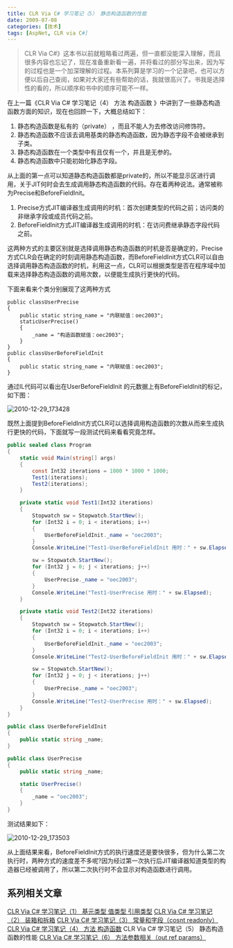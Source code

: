 ```yaml
---
title: CLR Via C# 学习笔记（5） 静态构造函数的性能
date: 2009-07-08
categories: [技术]
tags: [AspNet, CLR via C#]
---
```


> CLR Via C#》这本书以前就粗略看过两遍，但一直都没能深入理解，而且很多内容也忘记了，现在准备重新看一遍，并将看过的部分写出来，因为写的过程也是一个加深理解的过程。本系列算是学习的一个记录吧，也可以方便以后自己查阅，如果对大家还有些帮助的话，我就很高兴了。书我是选择性的看的，所以顺序和书中的顺序可能不一样。

在上一篇《CLR Via C# 学习笔记（4） 方法 构造函数 》中讲到了一些静态构造函数方面的知识，现在也回顾一下，大概总结如下：

1. 静态构造函数是私有的（private） ，而且不能人为去修改访问修饰符。
2. 静态构造函数不应该去调用基类的静态构造函数，因为静态字段不会被继承到子类。
3. 静态构造函数在一个类型中有且仅有一个，并且是无参的。
4. 静态构造函数中只能初始化静态字段。

从上面的第一点可以知道静态构造函数都是private的，所以不能显示区进行调用，关于JIT何时会去生成调用静态构造函数的代码。存在着两种说法。通常被称为Precise和BeforeFieldInit。

1. Precise方式JIT编译器生成调用的时机：首次创建类型的代码之前；访问类的非继承字段或成员代码之前。
2. BeforeFieldInit方式JIT编译器生成调用的时机：在访问费继承静态字段代码之前。

这两种方式的主要区别就是选择调用静态构造函数的时机是否是确定的，Precise方式CLR会在确定的时刻调用静态构造函数，而BeforeFieldInit方式CLR可以自由选择调用静态构造函数的时机，利用这一点，CLR可以根据类型是否在程序域中加载来选择静态构造函数的调用次数，以便能生成执行更快的代码。

下面来看来个类分别展现了这两种方式

```
public classUserPrecise
{
    public static string_name = "内联赋值：oec2003";
    staticUserPrecise()
    {
        _name = "构造函数赋值：oec2003";
    }
}
public classUserBeforeFieldInit
{
    public static string_name = "内联赋值：oec2003";
}
```

通过IL代码可以看出在UserBeforeFieldInit 的元数据上有BeforeFieldInit的标记，如下图：

![2010-12-29_173428](https://cdn.jsdelivr.net/gh/oec2003/hblog-images/img/202201290802573.gif)

既然上面提到BeforeFieldInit方式CLR可以选择调用构造函数的次数从而来生成执行更快的代码，下面就写一段测试代码来看看究竟怎样。

```c#
public sealed class Program
{
    static void Main(string[] args)
    {
        const Int32 iterations = 1000 * 1000 * 1000;
        Test1(iterations);
        Test2(iterations);
    }

    private static void Test1(Int32 iterations)
    {
        Stopwatch sw = Stopwatch.StartNew();
        for (Int32 i = 0; i < iterations; i++)
        {
            UserBeforeFieldInit._name = "oec2003";
        }
        Console.WriteLine("Test1-UserBeforeFieldInit 用时：" + sw.Elapsed);

        sw = Stopwatch.StartNew();
        for (Int32 j = 0; j < iterations; j++)
        {
            UserPrecise._name = "oec2003";
        }
        Console.WriteLine("Test1-UserPrecise 用时：" + sw.Elapsed);
    }

    private static void Test2(Int32 iterations)
    {
        Stopwatch sw = Stopwatch.StartNew();
        for (Int32 i = 0; i < iterations; i++)
        {
            UserBeforeFieldInit._name = "oec2003";
        }
        Console.WriteLine("Test2-UserBeforeFieldInit 用时：" + sw.Elapsed);

        sw = Stopwatch.StartNew();
        for (Int32 j = 0; j < iterations; j++)
        {
            UserPrecise._name = "oec2003";
        }
        Console.WriteLine("Test2-UserPrecise 用时：" + sw.Elapsed);
    }
}

public class UserBeforeFieldInit
{
    public static string _name;
}

public class UserPrecise
{
    public static string _name;

    static UserPrecise()
    {
        _name = "oec2003";
    }
}
```

测试结果如下：

![2010-12-29_173503](https://cdn.jsdelivr.net/gh/oec2003/hblog-images/img/202201290802240.gif)

从上面结果来看，BeforeFieldInit方式的执行速度还是要快很多，但为什么第二次执行时，两种方式的速度差不多呢?因为经过第一次执行后JIT编译器知道类型的构造器已经被调用了，所以第二次执行时不会显示对构造函数进行调用。

## 系列相关文章

[CLR Via C# 学习笔记（1） 基元类型 值类型 引用类型](http://blog.fwhyy.com/2009/06/clr-via-csharp-learning-notes-1-primitive-types/)
[CLR Via C# 学习笔记（2） 装箱和拆箱](http://blog.fwhyy.com/2009/06/clr-via-csharp-learning-notes-2-boxing-and-unboxing/)
[CLR Via C# 学习笔记（3） 常量和字段（cosnt readonly）](http://blog.fwhyy.com/2009/06/clr-via-csharp-learning-notes-3-constants-and-fields/)
[CLR Via C# 学习笔记（4） 方法 构造函数](http://blog.fwhyy.com/2009/07/clr-via-csharp-learning-notes-5-methods-the-constructor/)
CLR Via C# 学习笔记（5） 静态构造函数的性能
[CLR Via C# 学习笔记（6） 方法参数相关（out ref params）](http://blog.fwhyy.com/2009/07/clr-via-csharp-learning-notes-6-the-method-parameters-related/)



